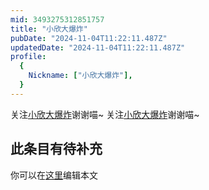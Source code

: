 ```yaml
---
mid: 3493275312851757
title: "小欣大爆炸"
pubDate: "2024-11-04T11:22:11.487Z"
updatedDate: "2024-11-04T11:22:11.487Z"
profile:
  {
    Nickname: ["小欣大爆炸"],
  }
---
```


关注[小欣大爆炸](https://space.bilibili.com/3493275312851757)谢谢喵~ 关注[小欣大爆炸](https://space.bilibili.com/3493275312851757)谢谢喵~

## 此条目有待补充
你可以在[这里](https://github.com/Yuhanawa/VTuber.ICU-Content/edit/master/v/小欣大爆炸/index.md)编辑本文
